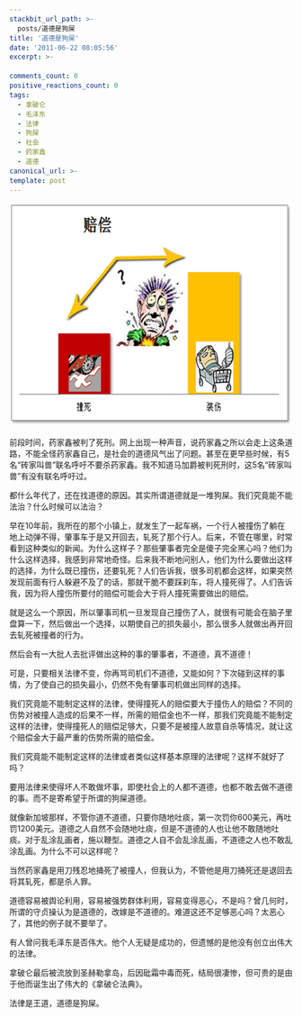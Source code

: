 ```yaml
---
stackbit_url_path: >-
  posts/道德是狗屎
title: '道德是狗屎'
date: '2011-06-22 08:05:56'
excerpt: >-
  
comments_count: 0
positive_reactions_count: 0
tags: 
  - 拿破仑
  - 毛泽东
  - 法律
  - 狗屎
  - 社会
  - 药家鑫
  - 道德
canonical_url: >-
template: post
---
```

<p><a href="https://raw.githubusercontent.com/Jeff-Tian/blogengine.net/master/Source/BlogEngine/BlogEngine.NET/App_Data/files/image_21.png"><img style="background-image: none; border-bottom: 0px; border-left: 0px; padding-left: 0px; padding-right: 0px; display: inline; border-top: 0px; border-right: 0px; padding-top: 0px" title="image" border="0" alt="image" src="https://raw.githubusercontent.com/Jeff-Tian/blogengine.net/master/Source/BlogEngine/BlogEngine.NET/App_Data/files/image_thumb_21.png" width="654" height="398" /></a></p>  <p>前段时间，药家鑫被判了死刑。网上出现一种声音，说药家鑫之所以会走上这条道路，不能全怪药家鑫自己，是社会的道德风气出了问题。甚至在更早些时候，有5名“砖家叫兽”联名呼吁不要杀药家鑫。我不知道马加爵被判死刑时，这5名“砖家叫兽”有没有联名呼吁过。</p>  <p>都什么年代了，还在找道德的原因。其实所谓道德就是一堆狗屎。我们究竟能不能法治？什么时候可以法治？</p>  <p>早在10年前，我所在的那个小镇上，就发生了一起车祸，一个行人被撞伤了躺在地上动弹不得，肇事车于是又开回去，轧死了那个行人。后来，不管在哪里，时常看到这种类似的新闻。为什么这样子？那些肇事者完全是傻子完全黑心吗？他们为什么这样选择，我感到非常地奇怪。后来我不断地问别人，他们为什么要做出这样的选择，为什么既已撞伤，还要轧死？人们告诉我，很多司机都会这样，如果突然发现前面有行人躲避不及了的话，那就干脆不要踩刹车，将人撞死得了。人们告诉我，因为将人撞伤所要付的赔偿可能会大于将人撞死需要做出的赔偿。</p>  <p>就是这么一个原因，所以肇事司机一旦发现自己撞伤了人，就很有可能会在脑子里盘算一下，然后做出一个选择，以期使自己的损失最小，那么很多人就做出再开回去轧死被撞者的行为。</p>  <p>然后会有一大批人去批评做出这种的事的肇事者，不道德，真不道德！</p>  <p>可是，只要相关法律不变，你再骂司机们不道德，又能如何？下次碰到这样的事情，为了使自己的损失最小，仍然不免有肇事司机做出同样的选择。</p>  <p>我们究竟能不能制定这样的法律，使得撞死人的赔偿要大于撞伤人的赔偿？不同的伤势对被撞人造成的后果不一样，所需的赔偿金也不一样，那我们究竟能不能制定这样的法律，使得撞死人的赔偿足够大，只要不是被撞人故意自杀等情况，就让这个赔偿金大于最严重的伤势所需的赔偿金。</p>  <p>我们究竟能不能制定这样的法律或者类似这样基本原理的法律呢？这样不就好了吗？</p>  <p>要用法律来使得坏人不敢做坏事，即使社会上的人都不道德，也都不敢去做不道德的事。而不是寄希望于所谓的狗屎道德。</p>  <p>就像新加坡那样，不管你道不道德，只要你随地吐痰，第一次罚你600美元，再吐罚1200美元。道德之人自然不会随地吐痰，但是不道德的人也让他不敢随地吐痰。对于乱涂乱画者，施以鞭型。道德之人自不会乱涂乱画，不道德之人也不敢乱涂乱画。为什么不可以这样呢？</p>  <p>当然药家鑫是用刀残忍地捅死了被撞人，但我认为，不管他是用刀捅死还是退回去将其轧死，都是杀人罪。</p>  <p>道德容易被舆论利用，容易被强势群体利用，容易变得恶心，不是吗？曾几何时，所谓的守贞操认为是道德的，改嫁是不道德的。难道这还不足够恶心吗？太恶心了，其他的例子就不要举了。</p>  <p>有人曾问我毛泽东是否伟大。他个人无疑是成功的，但遗憾的是他没有创立出伟大的法律。</p>  <p>拿破仑最后被流放到圣赫勒拿岛，后因砒霜中毒而死，结局很凄惨，但可贵的是由于他而诞生出了伟大的《拿破仑法典》。</p>  <p>法律是王道，道德是狗屎。</p>